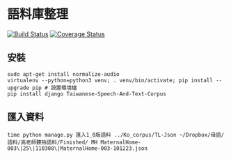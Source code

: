 # 語料庫整理
[![Build Status](https://travis-ci.org/i3thuan5/gi2_liau7_khoo3.svg?branch=master)](https://travis-ci.org/i3thuan5/gi2_liau7_khoo3)
[![Coverage Status](https://coveralls.io/repos/github/i3thuan5/gi2_liau7_khoo3/badge.svg?branch=master)](https://coveralls.io/github/i3thuan5/gi2_liau7_khoo3?branch=master)

## 安裝
```
sudo apt-get install normalize-audio
virtualenv --python=python3 venv; . venv/bin/activate; pip install --upgrade pip # 設置環境檔
pip install django Taiwanese-Speech-And-Text-Corpus
```

## 匯入資料
```
time python manage.py 匯入1_0版語料 ../Ko_corpus/TL-Json ~/Dropbox/母語/語料/高老師聽拍語料/Finished/ MH MaternalHome-003\|25\|110308\|MaternalHome-003-101223.json
```
